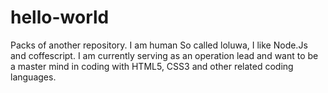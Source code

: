 # hello-world
Packs of another repository.
I am human
So called loluwa, I like Node.Js and coffescript.
I am currently serving as an operation lead and 
want to be a master mind in coding with HTML5, CSS3 and other related coding languages.
